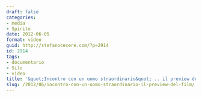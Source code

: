```yaml
---
draft: false
categories:
- media
- Spirito
date: 2012-06-05
format: video
guid: http://stefanocecere.com/?p=2914
id: 2914
tags:
- documentario
- Silo
- video
title: '&quot;Incontro con un uomo straordinario&quot; .. il preview del film'
slug: /2012/06/incontro-con-un-uomo-straordinario-il-preview-del-film/
---
```


